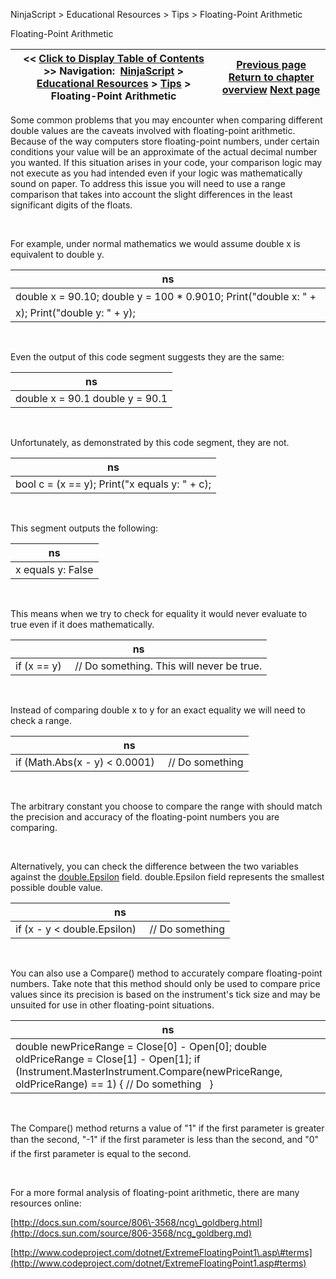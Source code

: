﻿


NinjaScript \> Educational Resources \> Tips \> Floating\-Point Arithmetic






















Floating\-Point Arithmetic







| \<\< [Click to Display Table of Contents](floating-point_arithmetic.md) \>\> **Navigation:**     [NinjaScript](ninjascript.md) \> [Educational Resources](educational_resources.md) \> [Tips](tips.md) \> Floating\-Point Arithmetic | [Previous page](debugging_your_ninjascript_cod.md) [Return to chapter overview](tips.md) [Next page](formatting_numbers.md) |
| --- | --- |











Some common problems that you may encounter when comparing different double values are the caveats involved with floating\-point arithmetic. Because of the way computers store floating\-point numbers, under certain conditions your value will be an approximate of the actual decimal number you wanted. If this situation arises in your code, your comparison logic may not execute as you had intended even if your logic was mathematically sound on paper. To address this issue you will need to use a range comparison that takes into account the slight differences in the least significant digits of the floats.


 


For example, under normal mathematics we would assume double x is equivalent to double y.




| ns |
| --- |
| double x \= 90\.10; double y \= 100 \* 0\.9010; Print("double x: " \+ x); Print("double y: " \+ y); |



 


Even the output of this code segment suggests they are the same:




| ns |
| --- |
| double x \= 90\.1 double y \= 90\.1 |



 


Unfortunately, as demonstrated by this code segment, they are not.




| ns |
| --- |
| bool c \= (x \=\= y); Print("x equals y: " \+ c); |



 


This segment outputs the following:




| ns |
| --- |
| x equals y: False |



 


This means when we try to check for equality it would never evaluate to true even if it does mathematically.




| ns |
| --- |
| if (x \=\= y)      // Do something. This will never be true. |



 


Instead of comparing double x to y for an exact equality we will need to check a range.




| ns |
| --- |
| if (Math.Abs(x \- y) \< 0\.0001)      // Do something |



 


The arbitrary constant you choose to compare the range with should match the precision and accuracy of the floating\-point numbers you are comparing.


 


Alternatively, you can check the difference between the two variables against the [double.Epsilon](https://learn.microsoft.com/en-us/dotnet/api/system.double.epsilon?view=netframework-4.8) field. double.Epsilon field represents the smallest possible double value.




| ns |
| --- |
| if (x \- y \< double.Epsilon)      // Do something |



 


You can also use a Compare() method to accurately compare floating\-point numbers. Take note that this method should only be used to compare price values since its precision is based on the instrument's tick size and may be unsuited for use in other floating\-point situations.




| ns |
| --- |
| double newPriceRange \= Close\[0] \- Open\[0]; double oldPriceRange \= Close\[1] \- Open\[1]; if (Instrument.MasterInstrument.Compare(newPriceRange, oldPriceRange) \=\= 1) {  // Do something    } |



 


The Compare() method returns a value of "1" if the first parameter is greater than the second, "\-1" if the first parameter is less than the second, and "0" if the first parameter is equal to the second.


 


For a more formal analysis of floating\-point arithmetic, there are many resources online:


[http://docs.sun.com/source/806\-3568/ncg\_goldberg.html](http://docs.sun.com/source/806-3568/ncg_goldberg.md)


[http://www.codeproject.com/dotnet/ExtremeFloatingPoint1\.asp\#terms](http://www.codeproject.com/dotnet/ExtremeFloatingPoint1.asp#terms)








